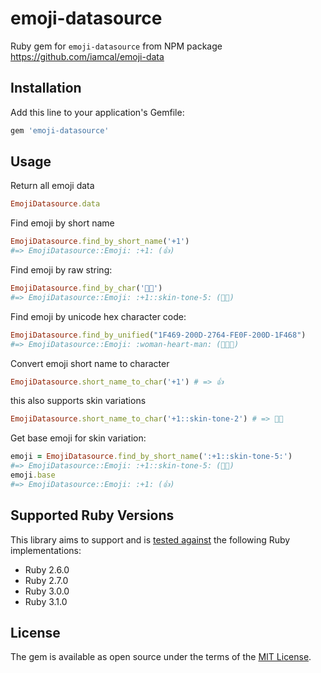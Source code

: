 # emoji-datasource

Ruby gem for `emoji-datasource` from NPM package https://github.com/iamcal/emoji-data

## Installation

Add this line to your application's Gemfile:

```ruby
gem 'emoji-datasource'
```

## Usage

Return all emoji data

```ruby
EmojiDatasource.data
```

Find emoji by short name

```ruby
EmojiDatasource.find_by_short_name('+1')
#=> EmojiDatasource::Emoji: :+1: (👍)
```

Find emoji by raw string:

```ruby
EmojiDatasource.find_by_char('👍🏾')
#=> EmojiDatasource::Emoji: :+1::skin-tone-5: (👍🏾)
```

Find emoji by unicode hex character code:

```ruby
EmojiDatasource.find_by_unified("1F469-200D-2764-FE0F-200D-1F468")
#=> EmojiDatasource::Emoji: :woman-heart-man: (👩‍❤️‍👨)
```

Convert emoji short name to character

```ruby
EmojiDatasource.short_name_to_char('+1') # => 👍
```

this also supports skin variations

```ruby
EmojiDatasource.short_name_to_char('+1::skin-tone-2') # => 👍🏻
```

Get base emoji for skin variation:

```ruby
emoji = EmojiDatasource.find_by_short_name(':+1::skin-tone-5:')
#=> EmojiDatasource::Emoji: :+1::skin-tone-5: (👍🏾)
emoji.base
#=> EmojiDatasource::Emoji: :+1: (👍)
```

## Supported Ruby Versions

This library aims to support and is [tested against][github_actions] the following Ruby
implementations:

* Ruby 2.6.0
* Ruby 2.7.0
* Ruby 3.0.0
* Ruby 3.1.0

## License

The gem is available as open source under the terms of the [MIT License][license].

[github_actions]: https://github.com/jpalumickas/emoji-datasource-ruby/actions
[license]: https://raw.githubusercontent.com/jpalumickas/emoji-datasource-ruby/main/LICENSE

